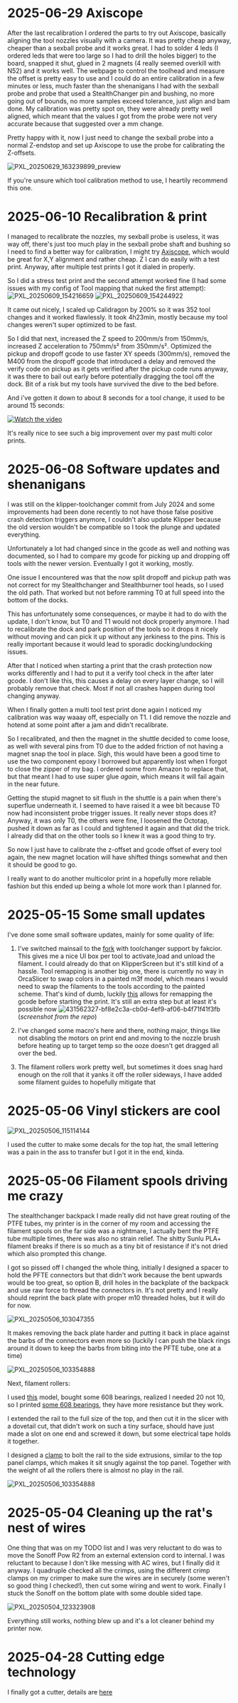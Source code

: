 # 2025-06-29 Axiscope

After the last recalibration I ordered the parts to try out Axiscope, basically aligning the tool nozzles visually with a camera. It was pretty cheap anyway, cheaper than a sexball probe and it works great. I had to solder 4 leds (I ordered leds that were too large so I had to drill the holes bigger) to the board, snapped it shut, glued in 2 magnets (4 really seemed overkill with N52) and it works well. The webpage to control the toolhead and measure the offset is pretty easy to use and I could do an entire calibration in a few minutes or less, much faster than the shenanigans I had with the sexball probe and probe that used a StealthChanger pin and bushing, no more going out of bounds, no more samples exceed tolerance, just align and bam done. My calibration was pretty spot on, they were already pretty well aligned, which meant that the values I got from the probe were not very accurate because that suggested over a mm change.

Pretty happy with it, now I just need to change the sexball probe into a normal Z-endstop and set up Axiscope to use the probe for calibrating the Z-offsets.

![PXL_20250629_163239899_preview](https://github.com/user-attachments/assets/56f14020-5662-4564-9183-f77696356acf)

If you're unsure which tool calibration method to use, I heartily recommend this one.


# 2025-06-10 Recalibration & print

I managed to recalibrate the nozzles, my sexball probe is useless, it was way off, there's just too much play in the sexball probe shaft and bushing so I need to find a better way for calibration, I might try [Axiscope](https://github.com/nic335/Axiscope), which would be great for X,Y alignment and rather cheap. Z I can do easily with a test print. Anyway, after multiple test prints I got it dialed in properly.

So I did a stress test print and the second attempt worked fine (I had some issues with my config of Tool mapping that nuked the first attempt):
![PXL_20250609_154216659](https://github.com/user-attachments/assets/9ae4fd86-a5c9-4db7-ae2d-1f2310546ada)
![PXL_20250609_154244922](https://github.com/user-attachments/assets/9b6c753b-308c-4e24-adf8-b25571ec3ee4)

It came out nicely, I scaled up Calidragon by 200% so it was 352 tool changes and it worked flawlessly. It took 4h23min, mostly because my tool changes weren't super optimized to be fast.

So I did that next, increased the Z speed to 200mm/s from 150mm/s, increased Z acceleration to 750mm/s² from 350mm/s². Optimized the pickup and dropoff gcode to use faster XY speeds (300mm/s), removed the M400 from the dropoff gcode that introduced a delay and removed the verify code on pickup as it gets verified after the pickup code runs anyway, it was there to bail out early before potentially dragging the tool off the dock. Bit of a risk but my tools have survived the dive to the bed before.

And i've gotten it down to about 8 seconds for a tool change, it used to be around 15 seconds:

[![Watch the video](https://img.youtube.com/vi/LBZMbHjzhpM/default.jpg)](https://youtu.be/LBZMbHjzhpM)

It's really nice to see such a big improvement over my past multi color prints.

# 2025-06-08 Software updates and shenanigans

I was still on the klipper-toolchanger commit from July 2024 and some improvements had been done recently to not have those false positive crash detection triggers anymore, I couldn't also update Klipper because the old version wouldn't be compatible so I took the plunge and updated everything.

Unfortunately a lot had changed since in the gcode as well and nothing was documented, so I had to compare my gcode for picking up and dropping off tools with the newer version. Eventually I got it working, mostly.

One issue I encountered was that the now split dropoff and pickup path was not correct for my Stealthchanger and Stealthburner tool heads, so I used the old path. That worked but not before ramming T0 at full speed into the bottom of the docks.

This has unfortunately some consequences, or maybe it had to do with the update, I don't know, but T0 and T1 would not dock properly anymore. I had to recalibrate the dock and park position of the tools so it drops it nicely without moving and can pick it up without any jerkiness to the pins. This is really important because it would lead to sporadic docking/undocking issues.

After that I noticed when starting a print that the crash protection now works differently and I had to put it a verify tool check in the after later gcode. I don't like this, this causes a delay on every layer change, so I will probably remove that check. Most if not all crashes happen during tool changing anyway.

When I finally gotten a multi tool test  print done again I noticed my calibration was way waaay off, especially on T1. I did remove the nozzle and hotend at some point after a jam and didn't recalibrate.

So I recalibrated, and then the magnet in the shuttle decided to come loose, as well with several pins from T0 due to the added friction of not having a magnet snap the tool in place. Sigh, this would have been a good time to use the two component epoxy I borrowed but apparently lost when I forgot to close the zipper of my bag. I ordered some from Amazon to replace that, but that meant I had to use super glue *again*, which means it will fail again in the near future.

Getting the stupid magnet to sit flush in the shuttle is a pain when there's superflue underneath it. I seemed to have raised it a wee bit because T0 now had inconsistent probe trigger issues. It really never stops does it? Anyway, it was only T0, the others were fine, I loosened the Octotap, pushed it down as far as I could and tightened it again and that did the trick. I already did that on the other tools so I knew it was a good thing to try.

So now I just have to calibrate the z-offset and gcode offset of every tool again, the new magnet location will have shifted things somewhat and then it should be good to go.

I really want to do another multicolor print in a hopefully more reliable fashion but this ended up being a whole lot more work than I planned for.


# 2025-05-15 Some small updates

I've done some small software updates, mainly for some quality of life:

1. I've switched mainsail to the [fork](https://github.com/fakcior/mainsail) with toolchanger support by fakcior. This gives me a nice UI box per tool to activate,load and unload the filament. I could already do that on KlipperScreen but it's still kind of a hassle. Tool remapping is another big one, there is currently no way in OrcaSlicer to swap colors in a painted m3f model, which means I would need to swap the filaments to the tools according to the painted scheme. That's kind of dumb, luckily [this](https://github.com/fakcior/klipper-toolchanger-tool-mapping) allows for remapping the gcode before starting the print. It's still an extra step but at least it's possible now
![431562327-bf8e2c3a-cb0d-4ef9-af06-b4f71f41f3fb](https://github.com/user-attachments/assets/206acbce-617c-41b2-b5d0-b77da5afed3c) (*screenshot from the repo*)

2. I've changed some macro's here and there, nothing major, things like not disabling the motors on print end and moving to the nozzle brush before heating up to target temp so the ooze doesn't get dragged all over the bed.

3. The filament rollers work pretty well, but sometimes it does snag hard enough on the roll that it yanks it off the roller sideways, I have added some filament guides to hopefully mitigate that

# 2025-05-06 Vinyl stickers are cool

![PXL_20250506_115114144](https://github.com/user-attachments/assets/9b94b8a0-b46a-4e85-ba3e-b1c872203233)

I used the cutter to make some decals for the top hat, the small lettering was a pain in the ass to transfer but I got it in the end, kinda.


# 2025-05-06 Filament spools driving me crazy

The stealthchanger backpack I made really did not have great routing of the PTFE tubes, my printer is in the corner of my room and accessing the filament spools on the far side was a nightmare, I actually bent the PTFE tube multiple times, there was also no strain relief. The shitty Sunlu PLA+ filament breaks if there is so much as a tiny bit of resistance if it's not dried which also prompted this change.

I got so pissed off I changed the whole thing, initially I designed a spacer to hold the PFTE connectors but that didn't work because the bent upwards would be too great, so option B, drill holes in the backplate of the backpack and use raw force to thread the connectors in. It's not pretty and I really should reprint the back plate with proper m10 threaded holes, but it will do for now.

![PXL_20250506_103047355](https://github.com/user-attachments/assets/23be577d-4dca-433a-be84-dda4813287f0)

It makes removing the back plate harder and putting it back in place against the barbs of the connectors even more so (luckily I can push the black rings around it down to keep the barbs from biting into the PFTE tube, one at a time)

![PXL_20250506_103354888](https://github.com/user-attachments/assets/4983a8d9-53db-4c21-960a-5f5d4226074a)

Next, filament rollers:

I used [this](https://www.printables.com/model/73636-filament-spool-roller-w-608-bearings) model, bought some 608 bearings, realized I needed 20 not 10, so I printed [some 608 bearings](https://www.printables.com/model/561588-bearings-print-in-place-with-real-rolling-elements), they have more resistance but they work.

I extended the rail to the full size of the top, and then cut it in the slicer with a dovetail cut, that didn't work on such a tiny surface, should have just made a slot on one end and screwed it down, but some electrical tape holds it together.

I designed a [clamp](https://www.printables.com/model/1287401-filament-spool-holder-rail-clamp) to bolt the rail to the side extrusions, similar to the top panel clamps, which makes it sit snugly against the top panel. Together with the weight of all the rollers there is almost no play in the rail.

![PXL_20250506_103354888](https://github.com/user-attachments/assets/2efd4e95-05d0-4286-922e-33df240e1e36)

# 2025-05-04 Cleaning up the rat's nest of wires

One thing that was on my TODO list and I was very reluctant to do was to move the Sonoff Pow R2 from an external extension cord to internal. I was reluctant to because I don't like messing with AC wires, but I finally did it anyway. I quadruple checked all the crimps, using the different crimp clamps on my crimper to make sure the wires are in securely (some weren't so good thing I checked!), then cut some wiring and went to work. Finally I stuck the Sonoff on the bottom plate with some double sided tape.

![PXL_20250504_123323908](https://github.com/user-attachments/assets/7c71922b-db0e-4a27-80df-27e1bdac0c50)

Everything still works, nothing blew up and it's a lot cleaner behind my printer now.

# 2025-04-28 Cutting edge technology

I finally got a cutter, details are [here](/journey-to-stealthcutter.md)
